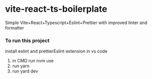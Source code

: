 # vite-react-ts-boilerplate
Simple Vite+React+Typescript+Eslint+Prettier with improved linter and formatter

### To run this project 
install eslint and prettierEslint extension in vs code 

1. in CMD run nvm use
2. run yarn 
3. run yard dev
